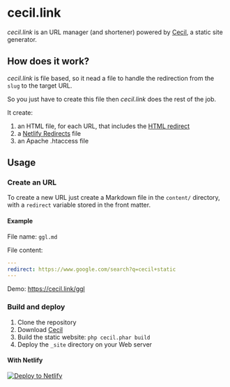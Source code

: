 # cecil.link

_cecil.link_ is an URL manager (and shortener) powered by [Cecil](https://cecil.app), a static site generator.

## How does it work?

_cecil.link_ is file based, so it nead a file to handle the redirection from the `slug` to the target URL.

So you just have to create this file then _cecil.link_ does the rest of the job.

It create:
1. an HTML file, for each URL, that includes the [HTML redirect](https://developer.mozilla.org/docs/Web/HTTP/Redirections)
2. a [Netlify Redirects](https://docs.netlify.com/routing/redirects/#syntax-for-the-redirects-file) file
3. an Apache .htaccess file

## Usage

### Create an URL

To create a new URL just create a Markdown file in the `content/` directory, with a `redirect` variable stored in the front matter.

#### Example

File name: `ggl.md`

File content:
```yaml
---
redirect: https://www.google.com/search?q=cecil+static
---
```

Demo: https://cecil.link/ggl

### Build and deploy

1. Clone the repository
2. Download [Cecil](https://cecil.app/download/)
4. Build the static website: `php cecil.phar build`
5. Deploy the `_site` directory on your Web server

#### With Netlify

[![Deploy to Netlify](https://www.netlify.com/img/deploy/button.svg)](https://app.netlify.com/start/deploy?repository=https://github.com/Cecilapp/cecil.link&stack=cms)
